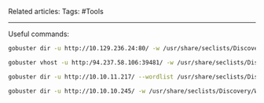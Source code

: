 Related articles:
Tags: #Tools

---


Useful commands: 
```bash
gobuster dir -u http://10.129.236.24:80/ -w /usr/share/seclists/Discovery/Web-Content/directory-list-lowercase-2.3-medium.txt --exclude-length 400-600 -t 50
```
```bash
gobuster vhost -u http:/94.237.58.106:39481/ -w /usr/share/seclists/Discovery/DNS/subdomains-top1million-110000.txt --append-domain --exclude-length 260-303 -t 50
```
```bash
gobuster dir -u http://10.10.11.217/ --wordlist /usr/share/seclists/Discovery/Web-Content/common.txt
```
```bash
gobuster dir -u http://10.10.10.245/ -w /usr/share/seclists/Discovery/Web-Content/common.txt --exclude-length 400-600 -t 50
```
